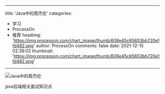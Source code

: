 
---
title: 'Java中的周杰伦'
categories: 
 - 学习
 - ProcessOn
 - 推荐
headimg: 'https://img.processon.com/chart_image/thumb/608e45c65653bb720e1fd482.png'
author: ProcessOn
comments: false
date: 2021-12-15 02:39:02
thumbnail: 'https://img.processon.com/chart_image/thumb/608e45c65653bb720e1fd482.png'
---

<div>   
<img class="thumb" alt="Java中的周杰伦" src="https://img.processon.com/chart_image/thumb/608e45c65653bb720e1fd482.png" referrerpolicy="no-referrer">
<p>java后端相关面试知识点</p>  
</div>
            